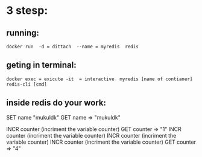 # 3 stesp:

## running:

`docker run 
        -d = dittach 
        --name = myredis 
redis`

## geting in terminal:

`docker
    exec = exicute
    -it  = interactive 
    myredis [name of contianer]
    redis-cli [cmd]`

## inside redis do your work:

SET name "mukuldk"
GET name
=> "mukuldk"

INCR counter (incriment the variable counter)
GET counter
=> "1"
INCR counter (incriment the variable counter)
INCR counter (incriment the variable counter)
INCR counter (incriment the variable counter)
GET counter
=> "4"
